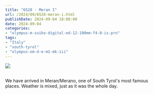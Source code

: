 ```yaml
---
title: "6528 - Meran I"
url: /2024/09/6528-meran-i.html
publishDate: 2024-09-04 18:00:00
date: 2024-09-04
categories:
- "olympus-m-zuiko-digital-ed-12-100mm-f4-0-is-pro"
tags:
- "Italy"
- "south-tyrol"
- "olympus-om-d-e-m1-mk-iii"
---
```

<div class="container">
<div class="center"><a target="_blank" href="https://d25zfm9zpd7gm5.cloudfront.net/1200x1200/2020/20200906_155421_lr.jpg"><img class="webfeedsFeaturedVisual" src="https://d25zfm9zpd7gm5.cloudfront.net/0600x0600/2020/20200906_155421_lr.jpg" /></a></div>
</div>
<br />

We have arrived in Meran/Merano, one of South Tyrol's most
famous places. Weather is mixed, just as it was the whole
day.
